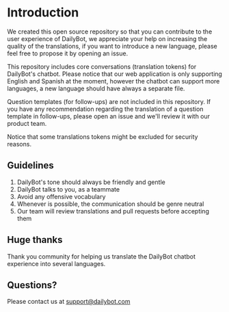 # Introduction

We created this open source repository so that you can contribute to the user experience of DailyBot, we appreciate your help on increasing the quality of the translations, if you want to introduce a new language, please feel free to propose it by opening an issue.

This repository includes core conversations (translation tokens) for DailyBot's chatbot. Please notice that our web application is only supporting English and Spanish at the moment, however the chatbot can support more languages, a new language should have always a separate file.

Question templates (for follow-ups) are not included in this repository. If you have any recommendation regarding the translation of a question template in follow-ups, please open an issue and we'll review it with our product team.

Notice that some translations tokens might be excluded for security reasons.

## Guidelines

1. DailyBot's tone should always be friendly and gentle
2. DailyBot talks to you, as a teammate
3. Avoid any offensive vocabulary
4. Whenever is possible, the communication should be genre neutral
5. Our team will review translations and pull requests before accepting them


## Huge thanks

Thank you community for helping us translate the DailyBot chatbot experience into several languages.

## Questions?

Please contact us at support@dailybot.com
